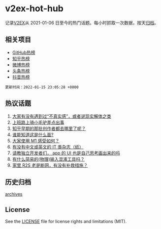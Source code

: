 # v2ex-hot-hub

 记录[V2EX](https://www.v2ex.com/)从 2021-01-06 日至今的热门话题。每小时抓取一次数据，按天[归档](archives)。
 
 ## 相关项目

- [GitHub热榜](https://github.com/snaildev/github-hot-hub)
- [知乎热榜](https://github.com/snaildev/zhihu-hot-hub)
- [微博热榜](https://github.com/snaildev/weibo-hot-hub)
- [头条热榜](https://github.com/snaildev/toutiao-hot-hub)
- [抖音热榜](https://github.com/snaildev/douyin-hot-hub)


 `更新时间：2022-01-15 23:05:28 +0800`

## 热议话题

1. [大家有没有遇到过“不真实感”，或者说现实解体之类](https://www.v2ex.com/t/828356)
1. [上班路上骑小毛驴差点出事](https://www.v2ex.com/t/828376)
1. [知乎早期的那批创作者都去哪里了呢？](https://www.v2ex.com/t/828425)
1. [谁能知道这是什么面?](https://www.v2ex.com/t/828427)
1. [大家使用 M1 感受如何？](https://www.v2ex.com/t/828420)
1. [有没有中文或英文的 IT 类杂志（纸）](https://www.v2ex.com/t/828383)
1. [请教独立开发者们， app 的 UI 也是自己思考画出来的吗](https://www.v2ex.com/t/828398)
1. [有什么简易的(物理)输入混淆工具吗？](https://www.v2ex.com/t/828424)
1. [家里 R2S 老是断网，有没有补救措施？](https://www.v2ex.com/t/828450)

## 历史归档

[archives](archives)

## License

See the [LICENSE](LICENSE) file for license rights and limitations (MIT).
